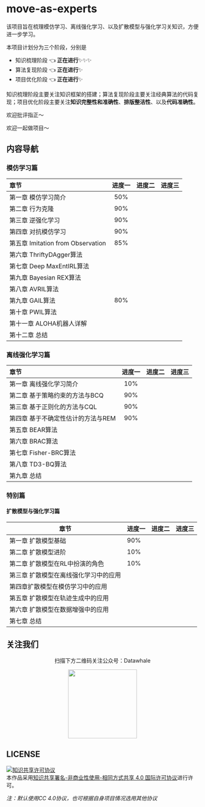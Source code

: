 # move-as-experts
该项目旨在梳理模仿学习、离线强化学习、以及扩散模型与强化学习关知识，方便进一步学习。



本项目计划分为三个阶段，分别是

- 知识梳理阶段 :point_left: **正在进行**:sparkles::sparkles::sparkles:
- 算法复现阶段 :point_left: **正在进行**:sparkles:
- 项目优化阶段 :point_left: **正在进行**:sparkles:

知识梳理阶段主要关注知识框架的搭建；算法复现阶段主要关注经典算法的代码复现；项目优化阶段主要关注**知识完整性和准确性**、**排版整洁性**、以及**代码准确性**。

欢迎批评指正～

欢迎一起做项目～



## 内容导航

### 模仿学习篇

| 章节                      | 进度一 | 进度二 | 进度三 |
| :------------------------ | :----: | ------ | ------ |
| 第一章 模仿学习简介       |  50%  |        |        |
| 第二章 行为克隆           |  90%  |        |        |
| 第三章 逆强化学习         | 90% |        |        |
| 第四章 对抗模仿学习 | 90% |        |        |
| 第五章 Imitation from Observation | 85% |        |        |
| 第六章 ThriftyDAgger算法 |        |        |        |
| 第七章 Deep MaxEntIRL算法         |        |        |        |
| 第九章 Bayesian REX算法           |        |        |        |
| 第八章  AVRIL算法                 |        |        |        |
| 第九章 GAIL算法                   | 80% | | |
| 第十章 PWIL算法 | | | |
| 第十一章 ALOHA机器人详解 | | | |
| 第十二章 总结 | | | |



### 离线强化学习篇

| 章节                               | 进度一 | 进度二 | 进度三 |
| :--------------------------------- | :----: | ------ | ------ |
| 第一章 离线强化学习简介            |  10%   |        |        |
| 第二章 基于策略约束的方法与BCQ     |  90%   |        |        |
| 第三章 基于正则化的方法与CQL       |  90%   |        |        |
| 第四章 基于不确定性估计的方法与REM |  90%   |        |        |
| 第五章 BEAR算法                    |        |        |        |
| 第六章 BRAC算法                    |        |        |        |
| 第七章 Fisher-BRC算法              |        |        |        |
| 第八章 TD3-BQ算法                  |        |        |        |
| 第九章 总结                        |        |        |        |



### 特别篇

#### 扩散模型与强化学习篇

| 章节                                  | 进度一 | 进度二 | 进度三 |
| ------------------------------------- | ------ | ------ | ------ |
| 第一章 扩散模型基础                   | 90%    |        |        |
| 第二章 扩散模型进阶                   | 10%    |        |        |
| 第二章 扩散模型在RL中扮演的角色       | 10%    |        |        |
| 第三章 扩散模型在离线强化学习中的应用 |        |        |        |
| 第四章扩散模型在模仿学习中的应用      |        |        |        |
| 第五章 扩散模型在轨迹生成中的应用     |        |        |        |
| 第六章 扩散模型在数据增强中的应用     |        |        |        |
| 第七章 总结                           |        |        |        |



## 关注我们

<div align=center>
<p>扫描下方二维码关注公众号：Datawhale</p>
<img src="https://raw.githubusercontent.com/datawhalechina/pumpkin-book/master/res/qrcode.jpeg" width = "180" height = "180">
</div>


## LICENSE

<a rel="license" href="http://creativecommons.org/licenses/by-nc-sa/4.0/"><img alt="知识共享许可协议" style="border-width:0" src="https://img.shields.io/badge/license-CC%20BY--NC--SA%204.0-lightgrey" /></a><br />本作品采用<a rel="license" href="http://creativecommons.org/licenses/by-nc-sa/4.0/">知识共享署名-非商业性使用-相同方式共享 4.0 国际许可协议</a>进行许可。

*注：默认使用CC 4.0协议，也可根据自身项目情况选用其他协议*

